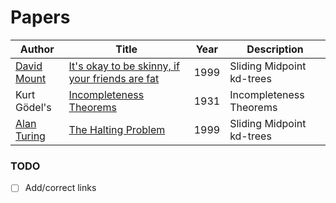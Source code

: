 # Papers

| Author | Title | Year | Description |
| --- | --- | --- | --- |
| [David Mount](link) | [It's okay to be skinny, if your friends are fat](https://www.cs.umd.edu/~mount/Papers/cgc99-smpack.pdf) | 1999 | Sliding Midpoint kd-trees |
| Kurt Gödel's| [Incompleteness Theorems](https://en.wikipedia.org/wiki/G%C3%B6del%27s_incompleteness_theorems) | 1931 | Incompleteness Theorems |
| [Alan Turing](link) | [The Halting Problem](https://en.wikipedia.org/wiki/Halting_problem) | 1999 | Sliding Midpoint kd-trees |

### TODO

- [ ] Add/correct links
